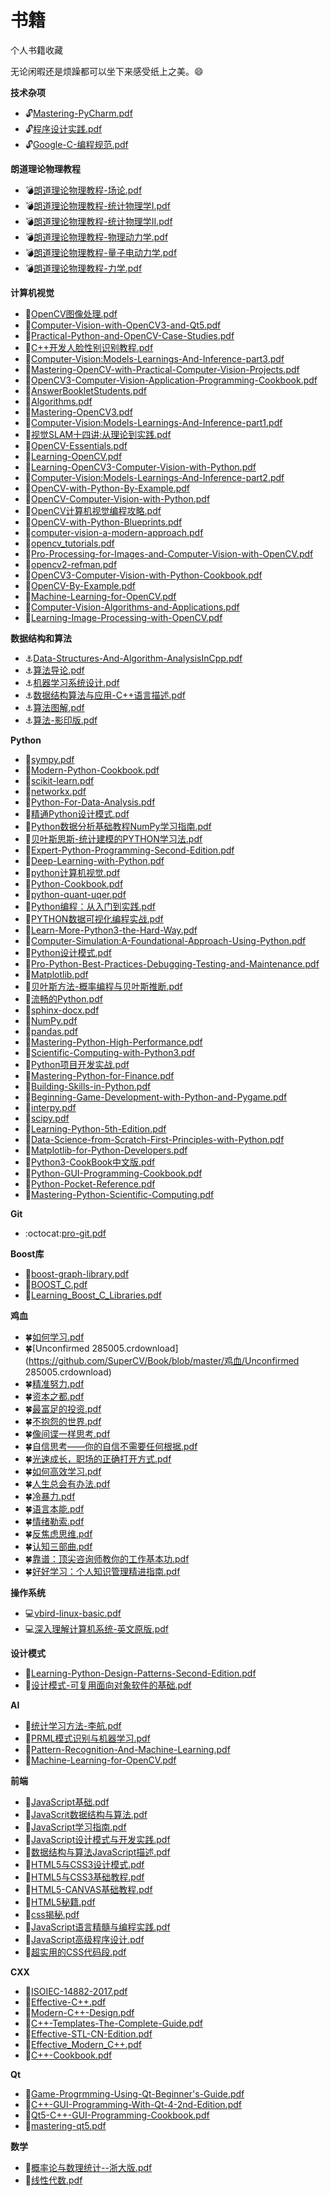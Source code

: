 # 书籍
个人书籍收藏

无论闲暇还是烦躁都可以坐下来感受纸上之美。:smile:

**技术杂项**
* :unlock:[Mastering-PyCharm.pdf](https://github.com/SuperCV/Book/blob/master/技术杂项/Mastering-PyCharm.pdf)
* :unlock:[程序设计实践.pdf](https://github.com/SuperCV/Book/blob/master/技术杂项/程序设计实践.pdf)
* :unlock:[Google-C-编程规范.pdf](https://github.com/SuperCV/Book/blob/master/技术杂项/Google-C-编程规范.pdf)


**朗道理论物理教程**
* :bomb:[朗道理论物理教程-场论.pdf](https://github.com/SuperCV/Book/blob/master/朗道理论物理教程/朗道理论物理教程-场论.pdf)
* :bomb:[朗道理论物理教程-统计物理学I.pdf](https://github.com/SuperCV/Book/blob/master/朗道理论物理教程/朗道理论物理教程-统计物理学I.pdf)
* :bomb:[朗道理论物理教程-统计物理学II.pdf](https://github.com/SuperCV/Book/blob/master/朗道理论物理教程/朗道理论物理教程-统计物理学II.pdf)
* :bomb:[朗道理论物理教程-物理动力学.pdf](https://github.com/SuperCV/Book/blob/master/朗道理论物理教程/朗道理论物理教程-物理动力学.pdf)
* :bomb:[朗道理论物理教程-量子电动力学.pdf](https://github.com/SuperCV/Book/blob/master/朗道理论物理教程/朗道理论物理教程-量子电动力学.pdf)
* :bomb:[朗道理论物理教程-力学.pdf](https://github.com/SuperCV/Book/blob/master/朗道理论物理教程/朗道理论物理教程-力学.pdf)


**计算机视觉**
* :see_no_evil:[OpenCV图像处理.pdf](https://github.com/SuperCV/Book/blob/master/计算机视觉/OpenCV图像处理.pdf)
* :see_no_evil:[Computer-Vision-with-OpenCV3-and-Qt5.pdf](https://github.com/SuperCV/Book/blob/master/计算机视觉/Computer-Vision-with-OpenCV3-and-Qt5.pdf)
* :see_no_evil:[Practical-Python-and-OpenCV-Case-Studies.pdf](https://github.com/SuperCV/Book/blob/master/计算机视觉/Practical-Python-and-OpenCV-Case-Studies.pdf)
* :see_no_evil:[C++开发人脸性别识别教程.pdf](https://github.com/SuperCV/Book/blob/master/计算机视觉/C++开发人脸性别识别教程.pdf)
* :see_no_evil:[Computer-Vision:Models-Learnings-And-Inference-part3.pdf](https://github.com/SuperCV/Book/blob/master/计算机视觉/Computer-Vision:Models-Learnings-And-Inference-part3.pdf)
* :see_no_evil:[Mastering-OpenCV-with-Practical-Computer-Vision-Projects.pdf](https://github.com/SuperCV/Book/blob/master/计算机视觉/Mastering-OpenCV-with-Practical-Computer-Vision-Projects.pdf)
* :see_no_evil:[OpenCV3-Computer-Vision-Application-Programming-Cookbook.pdf](https://github.com/SuperCV/Book/blob/master/计算机视觉/OpenCV3-Computer-Vision-Application-Programming-Cookbook.pdf)
* :see_no_evil:[AnswerBookletStudents.pdf](https://github.com/SuperCV/Book/blob/master/计算机视觉/AnswerBookletStudents.pdf)
* :see_no_evil:[Algorithms.pdf](https://github.com/SuperCV/Book/blob/master/计算机视觉/Algorithms.pdf)
* :see_no_evil:[Mastering-OpenCV3.pdf](https://github.com/SuperCV/Book/blob/master/计算机视觉/Mastering-OpenCV3.pdf)
* :see_no_evil:[Computer-Vision:Models-Learnings-And-Inference-part1.pdf](https://github.com/SuperCV/Book/blob/master/计算机视觉/Computer-Vision:Models-Learnings-And-Inference-part1.pdf)
* :see_no_evil:[视觉SLAM十四讲:从理论到实践.pdf](https://github.com/SuperCV/Book/blob/master/计算机视觉/视觉SLAM十四讲:从理论到实践.pdf)
* :see_no_evil:[OpenCV-Essentials.pdf](https://github.com/SuperCV/Book/blob/master/计算机视觉/OpenCV-Essentials.pdf)
* :see_no_evil:[Learning-OpenCV.pdf](https://github.com/SuperCV/Book/blob/master/计算机视觉/Learning-OpenCV.pdf)
* :see_no_evil:[Learning-OpenCV3-Computer-Vision-with-Python.pdf](https://github.com/SuperCV/Book/blob/master/计算机视觉/Learning-OpenCV3-Computer-Vision-with-Python.pdf)
* :see_no_evil:[Computer-Vision:Models-Learnings-And-Inference-part2.pdf](https://github.com/SuperCV/Book/blob/master/计算机视觉/Computer-Vision:Models-Learnings-And-Inference-part2.pdf)
* :see_no_evil:[OpenCV-with-Python-By-Example.pdf](https://github.com/SuperCV/Book/blob/master/计算机视觉/OpenCV-with-Python-By-Example.pdf)
* :see_no_evil:[OpenCV-Computer-Vision-with-Python.pdf](https://github.com/SuperCV/Book/blob/master/计算机视觉/OpenCV-Computer-Vision-with-Python.pdf)
* :see_no_evil:[OpenCV计算机视觉编程攻略.pdf](https://github.com/SuperCV/Book/blob/master/计算机视觉/OpenCV计算机视觉编程攻略.pdf)
* :see_no_evil:[OpenCV-with-Python-Blueprints.pdf](https://github.com/SuperCV/Book/blob/master/计算机视觉/OpenCV-with-Python-Blueprints.pdf)
* :see_no_evil:[computer-vision-a-modern-approach.pdf](https://github.com/SuperCV/Book/blob/master/计算机视觉/computer-vision-a-modern-approach.pdf)
* :see_no_evil:[opencv_tutorials.pdf](https://github.com/SuperCV/Book/blob/master/计算机视觉/opencv_tutorials.pdf)
* :see_no_evil:[Pro-Processing-for-Images-and-Computer-Vision-with-OpenCV.pdf](https://github.com/SuperCV/Book/blob/master/计算机视觉/Pro-Processing-for-Images-and-Computer-Vision-with-OpenCV.pdf)
* :see_no_evil:[opencv2-refman.pdf](https://github.com/SuperCV/Book/blob/master/计算机视觉/opencv2-refman.pdf)
* :see_no_evil:[OpenCV3-Computer-Vision-with-Python-Cookbook.pdf](https://github.com/SuperCV/Book/blob/master/计算机视觉/OpenCV3-Computer-Vision-with-Python-Cookbook.pdf)
* :see_no_evil:[OpenCV-By-Example.pdf](https://github.com/SuperCV/Book/blob/master/计算机视觉/OpenCV-By-Example.pdf)
* :see_no_evil:[Machine-Learning-for-OpenCV.pdf](https://github.com/SuperCV/Book/blob/master/计算机视觉/Machine-Learning-for-OpenCV.pdf)
* :see_no_evil:[Computer-Vision-Algorithms-and-Applications.pdf](https://github.com/SuperCV/Book/blob/master/计算机视觉/Computer-Vision-Algorithms-and-Applications.pdf)
* :see_no_evil:[Learning-Image-Processing-with-OpenCV.pdf](https://github.com/SuperCV/Book/blob/master/计算机视觉/Learning-Image-Processing-with-OpenCV.pdf)


**数据结构和算法**
* :anchor:[Data-Structures-And-Algorithm-AnalysisInCpp.pdf](https://github.com/SuperCV/Book/blob/master/数据结构和算法/Data-Structures-And-Algorithm-AnalysisInCpp.pdf)
* :anchor:[算法导论.pdf](https://github.com/SuperCV/Book/blob/master/数据结构和算法/算法导论.pdf)
* :anchor:[机器学习系统设计.pdf](https://github.com/SuperCV/Book/blob/master/数据结构和算法/机器学习系统设计.pdf)
* :anchor:[数据结构算法与应用-C++语言描述.pdf](https://github.com/SuperCV/Book/blob/master/数据结构和算法/数据结构算法与应用-C++语言描述.pdf)
* :anchor:[算法图解.pdf](https://github.com/SuperCV/Book/blob/master/数据结构和算法/算法图解.pdf)
* :anchor:[算法-影印版.pdf](https://github.com/SuperCV/Book/blob/master/数据结构和算法/算法-影印版.pdf)


**Python**
* :snake:[sympy.pdf](https://github.com/SuperCV/Book/blob/master/Python/sympy.pdf)
* :snake:[Modern-Python-Cookbook.pdf](https://github.com/SuperCV/Book/blob/master/Python/Modern-Python-Cookbook.pdf)
* :snake:[scikit-learn.pdf](https://github.com/SuperCV/Book/blob/master/Python/scikit-learn.pdf)
* :snake:[networkx.pdf](https://github.com/SuperCV/Book/blob/master/Python/networkx.pdf)
* :snake:[Python-For-Data-Analysis.pdf](https://github.com/SuperCV/Book/blob/master/Python/Python-For-Data-Analysis.pdf)
* :snake:[精通Python设计模式.pdf](https://github.com/SuperCV/Book/blob/master/Python/精通Python设计模式.pdf)
* :snake:[Python数据分析基础教程NumPy学习指南.pdf](https://github.com/SuperCV/Book/blob/master/Python/Python数据分析基础教程NumPy学习指南.pdf)
* :snake:[贝叶斯思斯-统计建模的PYTHON学习法.pdf](https://github.com/SuperCV/Book/blob/master/Python/贝叶斯思斯-统计建模的PYTHON学习法.pdf)
* :snake:[Expert-Python-Programming-Second-Edition.pdf](https://github.com/SuperCV/Book/blob/master/Python/Expert-Python-Programming-Second-Edition.pdf)
* :snake:[Deep-Learning-with-Python.pdf](https://github.com/SuperCV/Book/blob/master/Python/Deep-Learning-with-Python.pdf)
* :snake:[python计算机视觉.pdf](https://github.com/SuperCV/Book/blob/master/Python/python计算机视觉.pdf)
* :snake:[Python-Cookbook.pdf](https://github.com/SuperCV/Book/blob/master/Python/Python-Cookbook.pdf)
* :snake:[python-quant-uqer.pdf](https://github.com/SuperCV/Book/blob/master/Python/python-quant-uqer.pdf)
* :snake:[Python编程：从入门到实践.pdf](https://github.com/SuperCV/Book/blob/master/Python/Python编程：从入门到实践.pdf)
* :snake:[PYTHON数据可视化编程实战.pdf](https://github.com/SuperCV/Book/blob/master/Python/PYTHON数据可视化编程实战.pdf)
* :snake:[Learn-More-Python3-the-Hard-Way.pdf](https://github.com/SuperCV/Book/blob/master/Python/Learn-More-Python3-the-Hard-Way.pdf)
* :snake:[Computer-Simulation:A-Foundational-Approach-Using-Python.pdf](https://github.com/SuperCV/Book/blob/master/Python/Computer-Simulation:A-Foundational-Approach-Using-Python.pdf)
* :snake:[Python设计模式.pdf](https://github.com/SuperCV/Book/blob/master/Python/Python设计模式.pdf)
* :snake:[Pro-Python-Best-Practices-Debugging-Testing-and-Maintenance.pdf](https://github.com/SuperCV/Book/blob/master/Python/Pro-Python-Best-Practices-Debugging-Testing-and-Maintenance.pdf)
* :snake:[Matplotlib.pdf](https://github.com/SuperCV/Book/blob/master/Python/Matplotlib.pdf)
* :snake:[贝叶斯方法-概率编程与贝叶斯推断.pdf](https://github.com/SuperCV/Book/blob/master/Python/贝叶斯方法-概率编程与贝叶斯推断.pdf)
* :snake:[流畅的Python.pdf](https://github.com/SuperCV/Book/blob/master/Python/流畅的Python.pdf)
* :snake:[sphinx-docx.pdf](https://github.com/SuperCV/Book/blob/master/Python/sphinx-docx.pdf)
* :snake:[NumPy.pdf](https://github.com/SuperCV/Book/blob/master/Python/NumPy.pdf)
* :snake:[pandas.pdf](https://github.com/SuperCV/Book/blob/master/Python/pandas.pdf)
* :snake:[Mastering-Python-High-Performance.pdf](https://github.com/SuperCV/Book/blob/master/Python/Mastering-Python-High-Performance.pdf)
* :snake:[Scientific-Computing-with-Python3.pdf](https://github.com/SuperCV/Book/blob/master/Python/Scientific-Computing-with-Python3.pdf)
* :snake:[Python项目开发实战.pdf](https://github.com/SuperCV/Book/blob/master/Python/Python项目开发实战.pdf)
* :snake:[Mastering-Python-for-Finance.pdf](https://github.com/SuperCV/Book/blob/master/Python/Mastering-Python-for-Finance.pdf)
* :snake:[Building-Skills-in-Python.pdf](https://github.com/SuperCV/Book/blob/master/Python/Building-Skills-in-Python.pdf)
* :snake:[Beginning-Game-Development-with-Python-and-Pygame.pdf](https://github.com/SuperCV/Book/blob/master/Python/Beginning-Game-Development-with-Python-and-Pygame.pdf)
* :snake:[interpy.pdf](https://github.com/SuperCV/Book/blob/master/Python/interpy.pdf)
* :snake:[scipy.pdf](https://github.com/SuperCV/Book/blob/master/Python/scipy.pdf)
* :snake:[Learning-Python-5th-Edition.pdf](https://github.com/SuperCV/Book/blob/master/Python/Learning-Python-5th-Edition.pdf)
* :snake:[Data-Science-from-Scratch-First-Principles-with-Python.pdf](https://github.com/SuperCV/Book/blob/master/Python/Data-Science-from-Scratch-First-Principles-with-Python.pdf)
* :snake:[Matplotlib-for-Python-Developers.pdf](https://github.com/SuperCV/Book/blob/master/Python/Matplotlib-for-Python-Developers.pdf)
* :snake:[Python3-CookBook中文版.pdf](https://github.com/SuperCV/Book/blob/master/Python/Python3-CookBook中文版.pdf)
* :snake:[Python-GUI-Programming-Cookbook.pdf](https://github.com/SuperCV/Book/blob/master/Python/Python-GUI-Programming-Cookbook.pdf)
* :snake:[Python-Pocket-Reference.pdf](https://github.com/SuperCV/Book/blob/master/Python/Python-Pocket-Reference.pdf)
* :snake:[Mastering-Python-Scientific-Computing.pdf](https://github.com/SuperCV/Book/blob/master/Python/Mastering-Python-Scientific-Computing.pdf)


**Git**
* :octocat:[pro-git.pdf](https://github.com/SuperCV/Book/blob/master/Git/pro-git.pdf)


**Boost库**
* :rocket:[boost-graph-library.pdf](https://github.com/SuperCV/Book/blob/master/Boost库/boost-graph-library.pdf)
* :rocket:[BOOST_C.pdf](https://github.com/SuperCV/Book/blob/master/Boost库/BOOST_C.pdf)
* :rocket:[Learning_Boost_C_Libraries.pdf](https://github.com/SuperCV/Book/blob/master/Boost库/Learning_Boost_C_Libraries.pdf)


**鸡血**
* :four_leaf_clover:[如何学习.pdf](https://github.com/SuperCV/Book/blob/master/鸡血/如何学习.pdf)
* :four_leaf_clover:[Unconfirmed 285005.crdownload](https://github.com/SuperCV/Book/blob/master/鸡血/Unconfirmed 285005.crdownload)
* :four_leaf_clover:[精准努力.pdf](https://github.com/SuperCV/Book/blob/master/鸡血/精准努力.pdf)
* :four_leaf_clover:[资本之都.pdf](https://github.com/SuperCV/Book/blob/master/鸡血/资本之都.pdf)
* :four_leaf_clover:[最富足的投资.pdf](https://github.com/SuperCV/Book/blob/master/鸡血/最富足的投资.pdf)
* :four_leaf_clover:[不抱怨的世界.pdf](https://github.com/SuperCV/Book/blob/master/鸡血/不抱怨的世界.pdf)
* :four_leaf_clover:[像间谍一样思考.pdf](https://github.com/SuperCV/Book/blob/master/鸡血/像间谍一样思考.pdf)
* :four_leaf_clover:[自信思考——你的自信不需要任何根据.pdf](https://github.com/SuperCV/Book/blob/master/鸡血/自信思考——你的自信不需要任何根据.pdf)
* :four_leaf_clover:[光速成长，职场的正确打开方式.pdf](https://github.com/SuperCV/Book/blob/master/鸡血/光速成长，职场的正确打开方式.pdf)
* :four_leaf_clover:[如何高效学习.pdf](https://github.com/SuperCV/Book/blob/master/鸡血/如何高效学习.pdf)
* :four_leaf_clover:[人生总会有办法.pdf](https://github.com/SuperCV/Book/blob/master/鸡血/人生总会有办法.pdf)
* :four_leaf_clover:[冷暴力.pdf](https://github.com/SuperCV/Book/blob/master/鸡血/冷暴力.pdf)
* :four_leaf_clover:[语言本能.pdf](https://github.com/SuperCV/Book/blob/master/鸡血/语言本能.pdf)
* :four_leaf_clover:[情绪勒索.pdf](https://github.com/SuperCV/Book/blob/master/鸡血/情绪勒索.pdf)
* :four_leaf_clover:[反焦虑思维.pdf](https://github.com/SuperCV/Book/blob/master/鸡血/反焦虑思维.pdf)
* :four_leaf_clover:[认知三部曲.pdf](https://github.com/SuperCV/Book/blob/master/鸡血/认知三部曲.pdf)
* :four_leaf_clover:[靠谱：顶尖咨询师教你的工作基本功.pdf](https://github.com/SuperCV/Book/blob/master/鸡血/靠谱：顶尖咨询师教你的工作基本功.pdf)
* :four_leaf_clover:[好好学习：个人知识管理精进指南.pdf](https://github.com/SuperCV/Book/blob/master/鸡血/好好学习：个人知识管理精进指南.pdf)


**操作系统**
* :computer:[vbird-linux-basic.pdf](https://github.com/SuperCV/Book/blob/master/操作系统/vbird-linux-basic.pdf)
* :computer:[深入理解计算机系统-英文原版.pdf](https://github.com/SuperCV/Book/blob/master/操作系统/深入理解计算机系统-英文原版.pdf)


**设计模式**
* :hocho:[Learning-Python-Design-Patterns-Second-Edition.pdf](https://github.com/SuperCV/Book/blob/master/设计模式/Learning-Python-Design-Patterns-Second-Edition.pdf)
* :hocho:[设计模式-可复用面向对象软件的基础.pdf](https://github.com/SuperCV/Book/blob/master/设计模式/设计模式-可复用面向对象软件的基础.pdf)


**AI**
* :runner:[统计学习方法-李航.pdf](https://github.com/SuperCV/Book/blob/master/AI/统计学习方法-李航.pdf)
* :runner:[PRML模式识别与机器学习.pdf](https://github.com/SuperCV/Book/blob/master/AI/PRML模式识别与机器学习.pdf)
* :runner:[Pattern-Recognition-And-Machine-Learning.pdf](https://github.com/SuperCV/Book/blob/master/AI/Pattern-Recognition-And-Machine-Learning.pdf)
* :runner:[Machine-Learning-for-OpenCV.pdf](https://github.com/SuperCV/Book/blob/master/AI/Machine-Learning-for-OpenCV.pdf)


**前端**
* :elephant:[JavaScript基础.pdf](https://github.com/SuperCV/Book/blob/master/前端/JavaScript基础.pdf)
* :elephant:[JavaScrit数据结构与算法.pdf](https://github.com/SuperCV/Book/blob/master/前端/JavaScrit数据结构与算法.pdf)
* :elephant:[JavaScript学习指南.pdf](https://github.com/SuperCV/Book/blob/master/前端/JavaScript学习指南.pdf)
* :elephant:[JavaScript设计模式与开发实践.pdf](https://github.com/SuperCV/Book/blob/master/前端/JavaScript设计模式与开发实践.pdf)
* :elephant:[数据结构与算法JavaScript描述.pdf](https://github.com/SuperCV/Book/blob/master/前端/数据结构与算法JavaScript描述.pdf)
* :elephant:[HTML5与CSS3设计模式.pdf](https://github.com/SuperCV/Book/blob/master/前端/HTML5与CSS3设计模式.pdf)
* :elephant:[HTML5与CSS3基础教程.pdf](https://github.com/SuperCV/Book/blob/master/前端/HTML5与CSS3基础教程.pdf)
* :elephant:[HTML5-CANVAS基础教程.pdf](https://github.com/SuperCV/Book/blob/master/前端/HTML5-CANVAS基础教程.pdf)
* :elephant:[HTML5秘籍.pdf](https://github.com/SuperCV/Book/blob/master/前端/HTML5秘籍.pdf)
* :elephant:[css揭秘.pdf](https://github.com/SuperCV/Book/blob/master/前端/css揭秘.pdf)
* :elephant:[JavaScript语言精髓与编程实践.pdf](https://github.com/SuperCV/Book/blob/master/前端/JavaScript语言精髓与编程实践.pdf)
* :elephant:[JavaScript高级程序设计.pdf](https://github.com/SuperCV/Book/blob/master/前端/JavaScript高级程序设计.pdf)
* :elephant:[超实用的CSS代码段.pdf](https://github.com/SuperCV/Book/blob/master/前端/超实用的CSS代码段.pdf)


**CXX**
* :rose:[ISOIEC-14882-2017.pdf](https://github.com/SuperCV/Book/blob/master/CXX/ISOIEC-14882-2017.pdf)
* :rose:[Effective-C++.pdf](https://github.com/SuperCV/Book/blob/master/CXX/Effective-C++.pdf)
* :rose:[Modern-C++-Design.pdf](https://github.com/SuperCV/Book/blob/master/CXX/Modern-C++-Design.pdf)
* :rose:[C++-Templates-The-Complete-Guide.pdf](https://github.com/SuperCV/Book/blob/master/CXX/C++-Templates-The-Complete-Guide.pdf)
* :rose:[Effective-STL-CN-Edition.pdf](https://github.com/SuperCV/Book/blob/master/CXX/Effective-STL-CN-Edition.pdf)
* :rose:[Effective_Modern_C++.pdf](https://github.com/SuperCV/Book/blob/master/CXX/Effective_Modern_C++.pdf)
* :rose:[C++-Cookbook.pdf](https://github.com/SuperCV/Book/blob/master/CXX/C++-Cookbook.pdf)


**Qt**
* :battery:[Game-Progrmming-Using-Qt-Beginner's-Guide.pdf](https://github.com/SuperCV/Book/blob/master/Qt/Game-Progrmming-Using-Qt-Beginner's-Guide.pdf)
* :battery:[C++-GUI-Programming-With-Qt-4-2nd-Edition.pdf](https://github.com/SuperCV/Book/blob/master/Qt/C++-GUI-Programming-With-Qt-4-2nd-Edition.pdf)
* :battery:[Qt5-C++-GUI-Programming-Cookbook.pdf](https://github.com/SuperCV/Book/blob/master/Qt/Qt5-C++-GUI-Programming-Cookbook.pdf)
* :battery:[mastering-qt5.pdf](https://github.com/SuperCV/Book/blob/master/Qt/mastering-qt5.pdf)


**数学**
* :triangular_ruler:[概率论与数理统计--浙大版.pdf](https://github.com/SuperCV/Book/blob/master/数学/概率论与数理统计--浙大版.pdf)
* :triangular_ruler:[线性代数.pdf](https://github.com/SuperCV/Book/blob/master/数学/线性代数.pdf)


